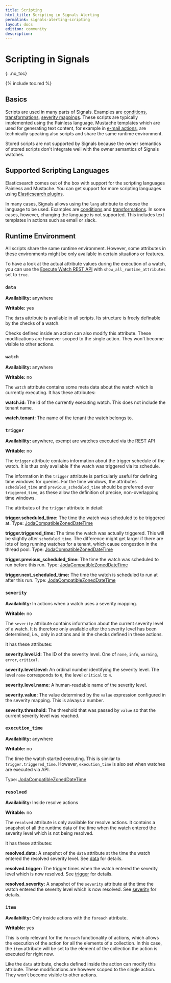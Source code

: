 ```yaml
---
title: Scripting
html_title: Scripting in Signals Alerting
permalink: signals-alerting-scripting
layout: docs
edition: community
description:
---
```

<!--- Copyright 2022 floragunn GmbH -->

# Scripting in Signals
{: .no_toc}

{% include toc.md %}

## Basics

Scripts are used in many parts of Signals. Examples are [conditions](elasticsearch-alerting-conditions), [transformations](elasticsearch-alerting-transformations), [severity mappings](elasticsearch-alerting-severity). These scripts are typically implemented using the Painless language. Mustache templates which are used for generating text content, for example in [e-mail actions](elasticsearch-alerting-actions-email), are technically speaking also scripts and share the same runtime environment.

Stored scripts are not supported by Signals because the owner semantics of stored scripts don't integrate well with the owner semantics of Signals watches.

## Supported Scripting Languages

Elasticsearch comes out of the box with support for the scripting languages Painless and Mustache. You can get support for more scripting languages using [Elasticsearch plugins](https://www.elastic.co/guide/en/elasticsearch/reference/master/modules-scripting-engine.html).

In many cases, Signals allows using the `lang` attribute to choose the language to be used. Examples are [conditions](elasticsearch-alerting-conditions) and [transformations](elasticsearch-alerting-transformations-calculations-overview). In some cases, however, changing the language is not supported. This includes text templates in actions such as email or slack.

## Runtime Environment

All scripts share the same runtime environment. However, some attributes in these environments might be only available in certain situations or features.

To have a look at the actual attribute values during the execution of a watch, you can use the [Execute Watch REST API](elasticsearch-alerting-rest-api-watch-execute) with `show_all_runtime_attributes` set to `true`. 

### `data` 

**Availability:** anywhere

**Writable:** yes

The `data` attribute is available in all scripts. Its structure is freely definable by the checks of a watch.

Checks defined inside an action can also modify this attribute. These modifications are however scoped to the single action. They won't become visible to other actions.

### `watch`

**Availability:** anywhere

**Writable:** no

The `watch` attribute contains some meta data about the watch which is currently executing. It has these attributes:

**watch.id:** The id of the currently executing watch. This does not include the tenant name.

**watch.tenant:** The name of the tenant the watch belongs to.

### `trigger`

**Availability:** anywhere, exempt are watches executed via the REST API

**Writable:** no

The `trigger` attribute contains information about the trigger schedule of the watch. It is thus only available if the watch was triggered via its schedule. 

The information in the `trigger` attribute is particularly useful for defining time windows for queries. For the time windows, the attributes `scheduled_time` and `previous_scheduled_time` should be preferred over `triggered_time`, as these allow the definition of precise, non-overlapping time windows.

The attributes of the `trigger`  attribute in detail:

**trigger.scheduled_time:** The time the watch was scheduled to be triggered at. Type: [JodaCompatibleZonedDateTime](https://www.elastic.co/guide/en/elasticsearch/painless/master/painless-api-reference-shared-org-elasticsearch-script.html#painless-api-reference-shared-JodaCompatibleZonedDateTime)

**trigger.triggered_time:** The time the watch was actually triggered. This will be slightly after `scheduled_time`. The difference might get larger if there are lots of long running watches for a tenant, which cause congestion in the thread pool. Type: [JodaCompatibleZonedDateTime](https://www.elastic.co/guide/en/elasticsearch/painless/master/painless-api-reference-shared-org-elasticsearch-script.html#painless-api-reference-shared-JodaCompatibleZonedDateTime)

**trigger.previous_scheduled_time:** The time the watch was scheduled to run before this run. Type: [JodaCompatibleZonedDateTime](https://www.elastic.co/guide/en/elasticsearch/painless/master/painless-api-reference-shared-org-elasticsearch-script.html#painless-api-reference-shared-JodaCompatibleZonedDateTime)

**trigger.next_scheduled_time:** The time the watch is scheduled to run at after this run. Type: [JodaCompatibleZonedDateTime](https://www.elastic.co/guide/en/elasticsearch/painless/master/painless-api-reference-shared-org-elasticsearch-script.html#painless-api-reference-shared-JodaCompatibleZonedDateTime)

### `severity`

**Availability:** In actions when a watch uses a severity mapping.

**Writable:** no

The `severity` attribute contains information about the current severity level of a watch. It is therefore only available after the severity level has been determined, i.e., only in actions and in the checks defined in these actions.

It has these attributes:

**severity.level.id:** The ID of the severity level. One of `none`, `info`, `warning`, `error`, `critical`. 

**severity.level.level:** An ordinal number identifying the severity level. The level `none` corresponds to `0`, the level `critical` to `4`.

**severity.level.name:** A human-readable name of the severity level.

**severity.value:** The value determined by the `value` expression configured in the severity mapping. This is always a number.

**severity.threshold:** The threshold that was passed by `value` so that the current severity level was reached.



### `execution_time`  

**Availability:** anywhere

**Writable:** no

The time the watch started executing. This is similar to `trigger.triggered_time`. However, `execution_time` is also set when watches are executed via API.

Type: [JodaCompatibleZonedDateTime](https://www.elastic.co/guide/en/elasticsearch/painless/master/painless-api-reference-shared-org-elasticsearch-script.html#painless-api-reference-shared-JodaCompatibleZonedDateTime)


### `resolved` 

**Availability:** Inside resolve actions

**Writable:** no

The `resolved` attribute is only available for resolve actions. It contains a snapshot of all the runtime data of the time when the watch entered the severity level which is not being resolved.

It has these attributes:

**resolved.data:** A snapshot of the `data` attribute at the time the watch entered the resolved severity level. See [data](#data) for details.

**resolved.trigger:** The trigger times when the watch entered the severity level which is now resolved. See  [trigger](#trigger) for details.

**resolved.severity:** A snapshot of the `severity` attribute at the time the watch entered the severity level which is now resolved. See [severity](#severity) for details.


### `item` 

**Availability:** Only inside actions with the `foreach` attribute.

**Writable:** yes

This is only relevant for the `foreach` functionality of actions, which allows the execution of the action for all the elements of a collection. In this case, the `item` attribute will be set to the element of the collection the action is executed for right now. 

Like the `data` attribute, checks defined inside the action can modify this attribute. These modifications are however scoped to the single action. They won't become visible to other actions.



